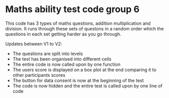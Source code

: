 # Maths ability test code group 6

This code has 3 types of maths questions, addition multiplication and division. It runs through these sets of questons in a random order which the questions in each set getting harder as you go through.

Updates between V1 to V2:
- The questions are split into levels
- The test has been organised into different cells
- The entire code is now called upon by one function
- The users score is displayed on a box plot at the end comparing it to other participants scores
- The button for data consent is now at the beginning of the test
- The code is now hidden and the entire test is called upon by one line of code
